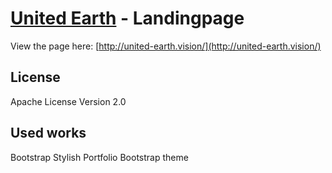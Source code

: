 # [United Earth](http://united-earth.vision/) - Landingpage

View the page here: [http://united-earth.vision/](http://united-earth.vision/)

## License
Apache License Version 2.0

## Used works
Bootstrap
Stylish Portfolio Bootstrap theme
